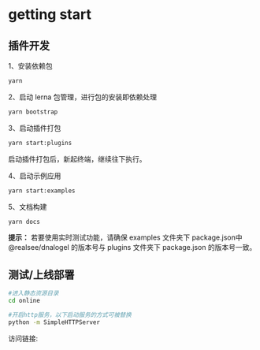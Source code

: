 # getting start

## 插件开发

1、安装依赖包
```bash
yarn
```

2、启动 lerna 包管理，进行包的安装即依赖处理
```bash
yarn bootstrap
```

3、启动插件打包 
```bash
yarn start:plugins
```

启动插件打包后，新起终端，继续往下执行。

4、启动示例应用
```bash
yarn start:examples
```

5、文档构建
```bash
yarn docs
```

**提示：** 若要使用实时测试功能，请确保 examples 文件夹下 package.json中 @realsee/dnalogel 的版本号与 plugins 文件夹下 package.json 的版本号一致。

## 测试/上线部署

```bash
#进入静态资源目录
cd online

#开启http服务，以下启动服务的方式可被替换
python -m SimpleHTTPServer
```

访问链接: 
